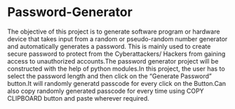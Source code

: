 # Password-Generator

The objective of this project is to generate software program or hardware device that takes input from a random or pseudo-random number generator and automatically generates a password. This is mainly used to create secure password to protect from the Cyberattackers/ Hackers from gaining access to unauthorized accounts.The password generator project will be constructed with the help of python modules.In this project, the user has to select the password length and then click on the “Generate Password” button.It will randomly generatd passcode for every click on the Button.Can also copy randomly generated passcode for every time using COPY CLIPBOARD button and paste wherever required.
